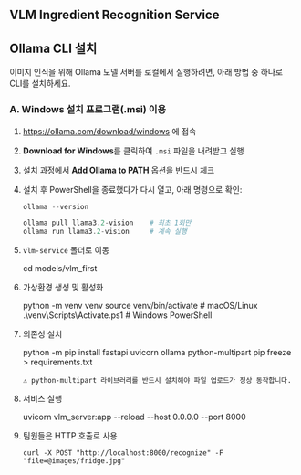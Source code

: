 <!-- VLM 서비스 사용법 추가 -->
## VLM Ingredient Recognition Service
## Ollama CLI 설치

이미지 인식을 위해 Ollama 모델 서버를 로컬에서 실행하려면, 아래 방법 중 하나로 CLI를 설치하세요.

### A. Windows 설치 프로그램(.msi) 이용
1. https://ollama.com/download/windows 에 접속  
2. **Download for Windows**를 클릭하여 `.msi` 파일을 내려받고 실행  
3. 설치 과정에서 **Add Ollama to PATH** 옵션을 반드시 체크  
4. 설치 후 PowerShell을 종료했다가 다시 열고, 아래 명령으로 확인:
   ```powershell
   ollama --version

   ollama pull llama3.2-vision    # 최초 1회만
   ollama run llama3.2-vision     # 계속 실행
   
1. `vlm-service` 폴더로 이동

   cd models/vlm_first

2. 가상환경 생성 및 활성화

   python -m venv venv
   source venv/bin/activate       # macOS/Linux
   .\venv\Scripts\Activate.ps1    # Windows PowerShell

3. 의존성 설치

   python -m pip install fastapi uvicorn ollama python-multipart
   pip freeze > requirements.txt

   ``
   ⚠️ python-multipart 라이브러리를 반드시 설치해야 파일 업로드가 정상 동작합니다.
   ``
4. 서비스 실행

   uvicorn vlm_server:app --reload --host 0.0.0.0 --port 8000

5. 팀원들은 HTTP 호출로 사용
   ```
   curl -X POST "http://localhost:8000/recognize" -F "file=@images/fridge.jpg"
   ```